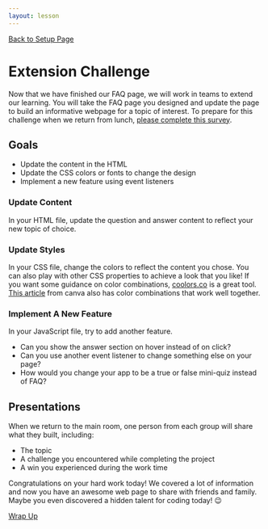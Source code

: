 ```yaml
---
layout: lesson
---
```


<a href="../">Back to Setup Page</a>

# Extension Challenge

Now that we have finished our FAQ page, we will work in teams to extend our learning. You will take the FAQ page you designed and update the page to build an informative webpage for a topic of interest. To prepare for this challenge when we return from lunch, <a href="https://docs.google.com/forms/d/e/1FAIpQLSdMkjKllXg9XkRFQYA5puIlUSL73qDJnTdtXyEvO91l-i6oFQ/viewform" target="blank">please complete this survey</a>.


## Goals

- Update the content in the HTML
- Update the CSS colors or fonts to change the design
- Implement a new feature using event listeners

### Update Content

In your HTML file, update the question and answer content to reflect your new topic of choice.

### Update Styles

In your CSS file, change the colors to reflect the content you chose. You can also play with other CSS properties to achieve a look that you like! If you want some guidance on color combinations, <a href="https://coolors.co/" target="blank">coolors.co</a> is a great tool. <a href="https://www.canva.com/learn/100-color-combinations/" target="blank">This article</a> from canva also has color combinations that work well together.

### Implement A New Feature

In your JavaScript file, try to add another feature. 
- Can you show the answer section on hover instead of on click? 
- Can you use another event listener to change something else on your page? 
- How would you change your app to be a true or false mini-quiz instead of FAQ?

## Presentations

When we return to the main room, one person from each group will share what they built, including:
- The topic
- A challenge you encountered while completing the project
- A win you experienced during the work time

Congratulations on your hard work today! We covered a lot of information and now you have an awesome web page to share with friends and family. Maybe you even discovered a hidden talent for coding today! 😉

<a href="../wrap-up">Wrap Up</a>
